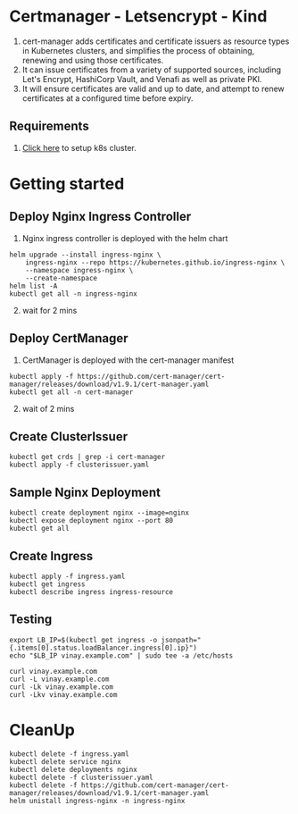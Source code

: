 # Certmanager - Letsencrypt - Kind
1. cert-manager adds certificates and certificate issuers as resource types in Kubernetes clusters, and simplifies the process of obtaining, renewing and using those certificates.
2. It can issue certificates from a variety of supported sources, including Let's Encrypt, HashiCorp Vault, and Venafi as well as private PKI.
3. It will ensure certificates are valid and up to date, and attempt to renew certificates at a configured time before expiry.

## Requirements
1. [Click here](https://github.com/vinaykagithapu/kubernetesDeployments/blob/main/metalLB/README.md) to setup k8s cluster. 

# Getting started
## Deploy Nginx Ingress Controller
1. Nginx ingress controller is deployed with the helm chart
```shell
helm upgrade --install ingress-nginx \
    ingress-nginx --repo https://kubernetes.github.io/ingress-nginx \
    --namespace ingress-nginx \
    --create-namespace
helm list -A
kubectl get all -n ingress-nginx
```
2. wait for 2 mins

## Deploy CertManager
1. CertManager is deployed with the cert-manager manifest
```shell
kubectl apply -f https://github.com/cert-manager/cert-manager/releases/download/v1.9.1/cert-manager.yaml
kubectl get all -n cert-manager
```
2. wait of 2 mins

## Create ClusterIssuer
```shell
kubectl get crds | grep -i cert-manager
kubectl apply -f clusterissuer.yaml
```

## Sample Nginx Deployment
```shell
kubectl create deployment nginx --image=nginx
kubectl expose deployment nginx --port 80
kubectl get all
```

## Create Ingress
```shell
kubectl apply -f ingress.yaml 
kubectl get ingress
kubectl describe ingress ingress-resource
```

## Testing
```shell
export LB_IP=$(kubectl get ingress -o jsonpath="{.items[0].status.loadBalancer.ingress[0].ip}")
echo "$LB_IP vinay.example.com" | sudo tee -a /etc/hosts
```
```shell
curl vinay.example.com
curl -L vinay.example.com
curl -Lk vinay.example.com
curl -Lkv vinay.example.com
```

# CleanUp
```shell
kubectl delete -f ingress.yaml
kubectl delete service nginx
kubectl delete deployments nginx
kubectl delete -f clusterissuer.yaml
kubectl delete -f https://github.com/cert-manager/cert-manager/releases/download/v1.9.1/cert-manager.yaml
helm unistall ingress-nginx -n ingress-nginx
```